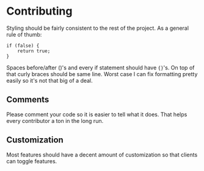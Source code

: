 # Contributing

Styling should be fairly consistent to the rest of the project. As a general rule of thumb:

```
if (false) {
    return true;
}
```

Spaces before/after ()'s and every if statement should have `{}`'s. On top of that curly braces should be same line. Worst case I can fix formatting pretty easily so it's not that big of a deal.

## Comments

Please comment your code so it is easier to tell what it does. That helps every contributor a ton in the long run.

## Customization

Most features should have a decent amount of customization so that clients can toggle features.